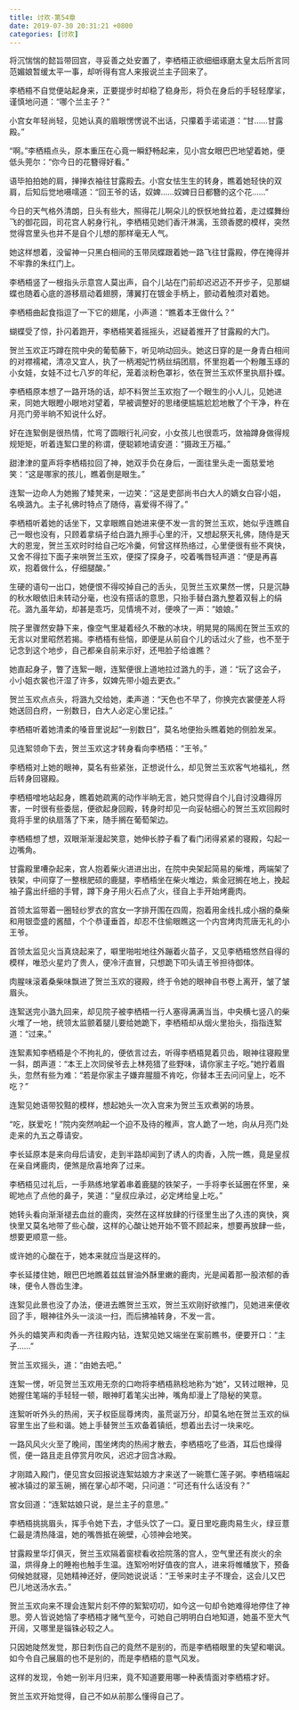 ```yaml
---
title: 讨欢-第54章
date: 2019-07-30 20:31:21 +0800
categories: [讨欢]
---
```


将沉惴惴的懿旨带回宫，寻妥善之处安置了，李栖梧正欲细细琢磨太皇太后所言同范媚娘暂缓太平一事，却听得有宫人来报说兰主子回来了。

李栖梧不自觉便站起身来，正要提步时却稳了稳身形，将负在身后的手轻轻摩挲，谨慎地问道：“哪个兰主子？”

小宫女年轻尚轻，见她认真的眉眼愣愣说不出话，只攥着手诺诺道：“甘……甘露殿。”

“啊。”李栖梧点头，原本重压在心竟一瞬舒畅起来，见小宫女眼巴巴地望着她，便低头莞尔：“你今日的花簪得好看。”

语毕拍拍她的肩，掸掸衣袖往甘露殿去。小宫女怯生生的转身，瞧着她轻快的双肩，后知后觉地嗫嚅道：“回王爷的话，奴婢……奴婢日日都簪的这个花……”

今日的天气格外清朗，日头有些大，照得花儿啊朵儿的恹恹地耸拉着，走过蝶舞纷飞的御花园，司花宫人躬身行礼，李栖梧见她们香汗淋漓，玉颈香腮的模样，突然觉得宫里头也并不是自个儿想的那样毫无人气。

她这样想着，没留神一只黑白相间的玉带凤蝶跟着她一路飞往甘露殿，停在掩得并不牢靠的朱红门上。

李栖梧竖了一根指头示意宫人莫出声，自个儿站在门前却迟迟迈不开步子，见那蝴蝶也随着心底的游移扇动着翅膀，薄翼打在镀金手柄上，颤动着触须对着她。

李栖梧曲起食指逗了一下它的翅尾，小声道：“瞧着本王做什么？”

蝴蝶受了惊，扑闪着跑开，李栖梧笑着摇摇头，迟疑着推开了甘露殿的大门。

贺兰玉欢正巧蹲在院中央的葡萄藤下，听见响动回头。她这日穿的是一身青白相间的对襟襦裙，清凉又宜人，执了一柄湘妃竹柄丝绢团扇，怀里抱着一个粉雕玉琢的小女娃，女娃不过七八岁的年纪，笼着淡粉色罩衫，依在贺兰玉欢怀里执扇扑蝶。

李栖梧原本想了一路开场的话，却不料贺兰玉欢抱了一个眼生的小人儿，见她进来，同她大眼瞪小眼地对望着，早被调整好的思绪便尴尴尬尬地散了个干净，杵在月亮门旁半晌不知说什么好。

好在连絮倒是很热情，忙弯了圆眼行礼问安，小女孩儿也很乖巧，敛袖蹲身做得规规矩矩，听着连絮口里的称谓，便聪颖地请安道：“摄政王万福。”

甜津津的童声将李栖梧拉回了神，她双手负在身后，一面往里头走一面慈爱地笑：“这是哪家的孩儿，瞧着倒是眼生。”

连絮一边命人为她搬了矮凳来，一边笑：“这是吏部尚书白大人的嫡女白容小姐，名唤潞九。主子礼佛时特点了随侍，喜爱得不得了。”

李栖梧听着她的话坐下，又拿眼瞧自她进来便不发一言的贺兰玉欢，她似乎连瞧自己一眼也没有，只顾着拿绢子给白潞九擦手心里的汗，又想起祭天礼佛，随侍是天大的恩宠，贺兰玉欢时时给自己吃冷羹，何曾这样热络过，心里便很有些不爽快，又舍不得拉下面子来哄贺兰玉欢，便探了探身子，咬着嘴唇轻声道：“便是再喜欢，抱着做什么，仔细腿酸。”

生硬的语句一出口，她便恨不得咬掉自己的舌头，见贺兰玉欢果然一愣，只是沉静的秋水眼依旧未转动分毫，也没有搭话的意思，只抬手替白潞九整着双髫上的绢花。潞九虽年幼，却甚是乖巧，见情境不对，便唤了一声：“娘娘。”

院子里骤然安静下来，像空气里凝着经久不散的冰块，明晃晃的隔阂在贺兰玉欢的无言以对里昭然若揭。李栖梧有些恼，即便是从前自个儿的话过火了些，也不至于记念到这个地步，自己都亲自前来示好，还甩脸子给谁瞧？

她直起身子，瞥了连絮一眼，连絮便很上道地拉过潞九的手，道：“玩了这会子，小小姐衣裳也汗湿了许多，奴婢先带小姐去更衣。”

贺兰玉欢点点头，将潞九交给她，柔声道：“天色也不早了，你换完衣裳便差人将她送回白府，一别数日，白大人必定心里记挂。”

李栖梧听着她清柔的嗓音里说起“一别数日”，莫名地便抬头瞧着她的侧脸发呆。

见连絮领命下去，贺兰玉欢这才转身看向李栖梧：“王爷。”

李栖梧对上她的眼神，莫名有些紧张，正想说什么，却见贺兰玉欢客气地福礼，然后转身回寝殿。

李栖梧噌地站起身，瞧着她疏离的动作半晌无言，她只觉得自个儿自讨没趣得厉害，一时很有些委屈，便欲起身回殿，转身时却见一向妥帖细心的贺兰玉欢回殿时竟将手里的纨扇落了下来，随手搁在葡萄架边。

李栖梧想了想，双眼渐渐漫起笑意，她伸长脖子看了看门闭得紧紧的寝殿，勾起一边嘴角。

甘露殿里嘈杂起来，宫人抱着柴火进进出出，在院中央架起简易的柴堆，两端架了铁架，中间穿了一整根肥硕的鹿腿，李栖梧坐在柴火堆边，紫金冠搁在地上，挽起袖子露出纤细的手臂，蹲下身子用火石点了火，径自上手开始烤鹿肉。

首领太监带着一圈轻纱罗衣的宫女一字排开围在四周，抱着用金线扎成小捆的桑柴和用银壶盛的酱醋，个个恭谨垂首，却忍不住偷眼瞧这一个内宫烤肉荒唐无礼的小王爷。

首领太监见火当真烧起来了，噼里啪啦地往外蹦着火苗子，又见李栖梧悠然自得的模样，唯恐火星灼了贵人，便冷汗直冒，只想跪下叩头请王爷担待御体。

肉腥味滚着桑柴味飘进了贺兰玉欢的寝殿，终于令她的眼神自书卷上离开，皱了皱眉头。

连絮送完小潞九回来，却见院子被李栖梧一行人塞得满满当当，中央横七竖八的柴火堆了一地，统领太监颤着腿儿要给她跪下，李栖梧却从烟火里抬头，指指连絮道：“过来。”

连絮素知李栖梧是个不拘礼的，便依言过去，听得李栖梧晃着贝齿，眼神往寝殿里一斜，朗声道：“本王上次同侯爷去上林苑猎了些野味，请你家主子吃。”她拧着眉头，忽然有些为难：“若是你家主子嫌弃腥膻不肯吃，你替本王去问问皇上，吃不吃？”

连絮见她语带狡黠的模样，想起她头一次入宫来为贺兰玉欢煮粥的场景。

“吃，朕爱吃！”院内突然响起一个迫不及待的稚声，宫人跪了一地，向从月亮门处走来的九五之尊请安。

李长延原本是来向母后请安，走到半路却闻到了诱人的肉香，入院一瞧，竟是皇叔在亲自烤鹿肉，便煞是欣喜地奔了过来。

李栖梧见过礼后，一手熟练地掌着串着鹿腿的铁架子，一手将李长延圈在怀里，亲昵地点了点他的鼻子，笑道：“皇叔应承过，必定烤给皇上吃。”

她转头看向渐渐褪去血丝的鹿肉，突然在这样放肆的行径里生出了久违的爽快，爽快里又莫名地带了些心酸，这样的心酸让她开始不管不顾起来，想要再放肆一些，想要更顺意一些。

或许她的心酸在于，她本来就应当是这样的。

李长延搂住她，眼巴巴地瞧着兹兹冒油外酥里嫩的鹿肉，光是闻着那一股浓郁的香味，便令人唇齿生津。

连絮见此景也没了办法，便进去瞧贺兰玉欢，贺兰玉欢刚好欲推门，见她进来便收回了手，眼神往外头一淡淡一扫，而后拂袖转身，不发一言。

外头的嬉笑声和肉香一齐往殿内钻，连絮见她又端坐在案前瞧书，便要开口：“主子……”

贺兰玉欢摇头，道：“由她去吧。”

连絮一愣，听见贺兰玉欢用无奈的口吻将李栖梧熟稔地称为“她”，又转过眼神，见她握住笔端的手轻轻一顿，眼神盯着笔尖出神，嘴角却漫上了隐秘的笑意。

连絮听听外头的热闹，天子权臣屈尊烤肉，虽荒诞万分，却莫名地在贺兰玉欢的纵容里生出了些和谐。她上手替贺兰玉欢备着镇纸，想着出去讨一块来吃。

一路风风火火至了晚间，围坐烤肉的热闹才散去，李栖梧吃了些酒，耳后也燥得慌，便一路且走且停赏月吹风，迟迟才回含冰殿。

才刚踏入殿门，便见宫女回报说连絮姑娘方才来送了一碗薏仁莲子粥。李栖梧端起被冰镇过的翠玉碗，搁在掌心却不喝，只问道：“可还有什么话没有？”

宫女回道：“连絮姑娘只说，是兰主子的意思。”

李栖梧挑挑眉头，挥手令她下去，才低头饮了一口。夏日里吃鹿肉易生火，绿豆薏仁最是清热降温，她的嘴唇抵在碗壁，心领神会地笑。

甘露殿里华灯俱灭，贺兰玉欢隔着窗棂看收拾院落的宫人，空气里还有炭火的余温，烘得身上的睡袍也触手生温。连絮吩咐好值夜的宫人，进来将帷幡放下，预备伺候她就寝，见她精神还好，便同她说说话：“王爷来时主子不理会，这会儿又巴巴儿地送汤水去。”

贺兰玉欢向来不理会连絮片刻不停的絮絮叨叨，如今这一句却令她难得地停住了神思。旁人皆说她恼了李栖梧才赌气至今，可她自己明明白白地知道，她虽不至大气开阔，又哪里是锱铢必较之人。

只因她陡然发觉，那日刺伤自己的竟然不是别的，而是李栖梧眼里的失望和嘲讽。如今令自己展眉的也不是别的，而是李栖梧的意气风发。

这样的发现，令她一别半月归来，竟不知道要用哪一种表情面对李栖梧才好。

贺兰玉欢开始觉得，自己不如从前那么懂得自己了。

